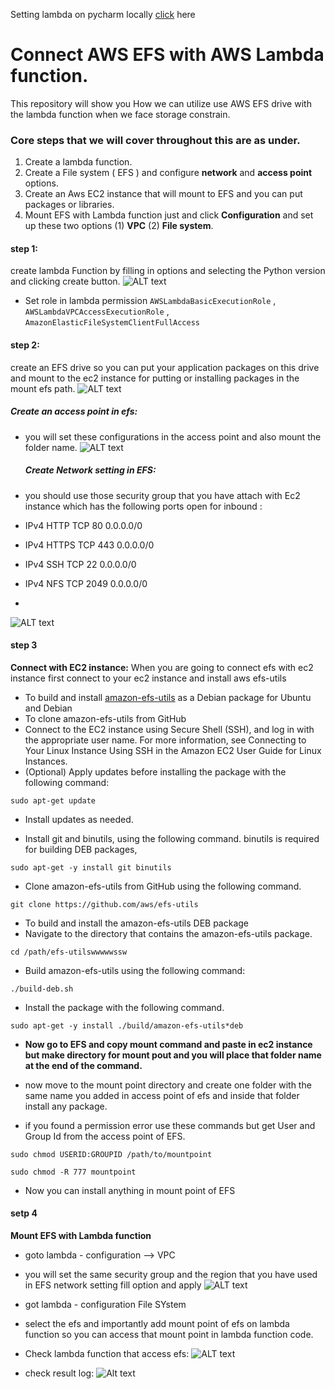 Setting lambda on pycharm locally [click](https://www.jetbrains.com/pycharm/guide/tutorials/intro-aws/setup/) here
# Connect AWS EFS with AWS Lambda function.
This repository will show you How we can utilize use AWS EFS drive with the lambda function when we face storage constrain. 

### Core steps that we will cover throughout this are as under.
1. Create a lambda function.
2. Create a File system ( EFS ) and configure **network** and **access point** options.
3. Create an Aws EC2 instance that will mount to EFS  and you can put packages or libraries.
4. Mount EFS with Lambda function just and click **Configuration** and set up these two options (1) **VPC** (2) **File system**.


#### step 1:
create lambda Function by filling in options and selecting the Python version and clicking create button.
![ALT text](https://github.com/faridelya/Connect_AWS_EFS_with_Lambda/blob/main/pic/3%20lambda.png)

- Set role in lambda permission ```AWSLambdaBasicExecutionRole``` , ```AWSLambdaVPCAccessExecutionRole``` , ```AmazonElasticFileSystemClientFullAccess```

#### step 2:
create an EFS  drive so you can put your application packages on this drive and mount to the ec2 instance for  putting or installing packages in the mount efs path.
![ALT text](https://github.com/faridelya/Connect_AWS_EFS_with_Lambda/blob/main/pic/2%20efs%20create.png)

  ##### Create an access point in efs:
- you will set these configurations in the access point and also mount the folder name.
![ALT text](https://github.com/faridelya/Connect_AWS_EFS_with_Lambda/blob/main/pic/access-point.png)

  ##### Create Network setting in EFS:
- you should use those security group that you have attach with Ec2 instance which has the following ports open for inbound :
	
- IPv4	HTTP	TCP	  80	   0.0.0.0/0	
- IPv4	HTTPS	TCP	  443	   0.0.0.0/0	
- IPv4	SSH	  TCP	  22	   0.0.0.0/0	
- IPv4	NFS	  TCP	  2049	 0.0.0.0/0
- 
![ALT text](https://github.com/faridelya/Connect_AWS_EFS_with_Lambda/blob/main/pic/2%20efs%20network.png)

#### step 3 
**Connect with EC2 instance:**
When you are going to connect efs with ec2 instance first connect to your ec2 instance and install aws efs-utils 
 - To build and install [amazon-efs-utils](https://docs.aws.amazon.com/efs/latest/ug/installing-amazon-efs-utils.html) as a Debian package for Ubuntu and Debian
 - To clone amazon-efs-utils from GitHub
 - Connect to the EC2 instance using Secure Shell (SSH), and log in with the appropriate user name. For more information, see Connecting to Your Linux Instance Using SSH in the Amazon EC2 User Guide for Linux Instances.
 - (Optional) Apply updates before installing the package with the following command:
```
sudo apt-get update
```
- Install updates as needed.

- Install git and binutils, using the following command. binutils is required for building DEB packages,
```
sudo apt-get -y install git binutils
```
- Clone amazon-efs-utils from GitHub using the following command.
```
git clone https://github.com/aws/efs-utils
```
- To build and install the amazon-efs-utils DEB package
- Navigate to the directory that contains the amazon-efs-utils package.
```
cd /path/efs-utilswwwwwssw
```
- Build amazon-efs-utils using the following command:
```
./build-deb.sh
```
- Install the package with the following command.
```
sudo apt-get -y install ./build/amazon-efs-utils*deb
```

- **Now go to EFS and copy mount command and paste in ec2 instance but make directory for mount pout and you will place that folder name at the end of the command.**

- now move to the mount point directory and create one folder with the same name you added in access point of efs  and inside that folder install any package.
-  if you found a permission error use these commands but get User and Group Id from the access point of EFS.

```
sudo chmod USERID:GROUPID /path/to/mountpoint
```
```
sudo chmod -R 777 mountpoint
```
- Now you can install anything in mount point of EFS

#### setp 4
**Mount EFS with Lambda function**
- goto lambda - configuration --> VPC
- you will set the same security group and the region that you have used in EFS network setting  fill option and apply
![ALT text](https://github.com/faridelya/Connect_AWS_EFS_with_Lambda/blob/main/pic/1vpc.png)

- got  lambda - configuration File SYstem
- select the efs and importantly add mount point of efs on lambda function so you can access that mount point in lambda function code.
- Check lambda function that access efs:
![ALT text](https://github.com/faridelya/Connect_AWS_EFS_with_Lambda/blob/main/pic/3%20lambda%20code.png)

- check result log:
![Alt text](https://github.com/faridelya/Connect_AWS_EFS_with_Lambda/blob/main/pic/3%20lambda%20test%20result.png)

